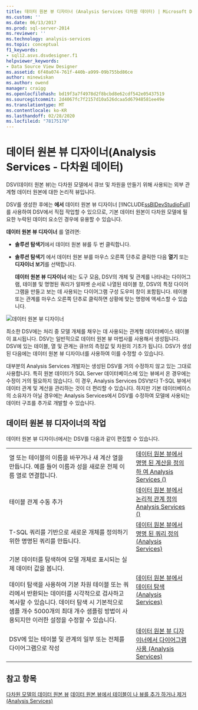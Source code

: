 ```yaml
---
title: 데이터 원본 뷰 디자이너 (Analysis Services 다차원 데이터) | Microsoft Docs
ms.custom: ''
ms.date: 06/13/2017
ms.prod: sql-server-2014
ms.reviewer: ''
ms.technology: analysis-services
ms.topic: conceptual
f1_keywords:
- sql12.asvs.dsvdesigner.f1
helpviewer_keywords:
- Data Source View Designer
ms.assetid: 6f40a074-761f-440b-a999-09b755bd86ce
author: minewiskan
ms.author: owend
manager: craigg
ms.openlocfilehash: bd19f3a7f4978d2f8bcbd8e62cdf542e05437519
ms.sourcegitcommit: 2d4067fc7f2157d10a526dcaa5d67948581ee49e
ms.translationtype: MT
ms.contentlocale: ko-KR
ms.lasthandoff: 02/28/2020
ms.locfileid: "78175170"
---
```

# <a name="data-source-view-designer-analysis-services---multidimensional-data"></a>데이터 원본 뷰 디자이너(Analysis Services - 다차원 데이터)
  DSV(데이터 원본 뷰)는 다차원 모델에서 큐브 및 차원을 만들기 위해 사용되는 외부 관계형 데이터 원본에 대한 논리적 뷰입니다.

 DSV를 생성한 후에는 **에서** 데이터 원본 뷰 디자이너 [!INCLUDE[ssBIDevStudioFull](../includes/ssbidevstudiofull-md.md)] 를 사용하여 DSV에서 직접 작업할 수 있으므로, 기본 데이터 원본이 다차원 모델에 필요한 누락된 데이터 요소인 경우에 유용할 수 있습니다.

 
  **데이터 원본 뷰 디자이너** 를 열려면:

-   
  **솔루션 탐색기**에서 데이터 원본 뷰를 두 번 클릭합니다.

-   
  **솔루션 탐색기** 에서 데이터 원본 뷰를 마우스 오른쪽 단추로 클릭한 다음 **열기** 또는 **디자이너 보기**를 선택합니다.

 
  **데이터 원본 뷰 디자이너** 에는 도구 모음, DSV의 개체 및 관계를 나타내는 다이어그램, 테이블 및 명명된 쿼리가 알파벳 순서로 나열된 테이블 창, DSV의 특정 다이어그램을 만들고 보는 데 사용되는 다이어그램 구성 도우미 창이 포함됩니다. 테이블 또는 관계를 마우스 오른쪽 단추로 클릭하면 상황에 맞는 명령에 액세스할 수 있습니다.

 ![데이터 원본 뷰 디자이너](media/ssas-dsvdesigner.PNG "데이터 원본 뷰 디자이너")

 최소한 DSV에는 처리 중 모델 개체를 채우는 데 사용되는 관계형 데이터베이스 테이블이 표시됩니다. DSV는 일반적으로 데이터 원본 뷰 마법사를 사용해서 생성됩니다. DSV에 있는 테이블, 열 및 관계는 큐브의 측정값 및 차원의 기초가 됩니다. DSV가 생성된 다음에는 데이터 원본 뷰 디자이너를 사용하여 이를 수정할 수 있습니다.

 대부분의 Analysis Services 개발자는 생성된 DSV를 거의 수정하지 않고 있는 그대로 사용합니다. 특히 원본 데이터가 SQL Server 데이터베이스에 있는 뷰에서 온 경우에는 수정이 거의 필요하지 않습니다. 이 경우, Analysis Services DSV보다 T-SQL 뷰에서 데이터 관계 및 계산을 관리하는 것이 더 편리할 수 있습니다. 하지만 기본 데이터베이스의 소유자가 아닐 경우에는 Analysis Services에서 DSV를 수정하여 모델에 사용되는 데이터 구조를 추가로 개발할 수 있습니다.

## <a name="tasks-in-data-source-view-designer"></a>데이터 원본 뷰 디자이너의 작업
 데이터 원본 뷰 디자이너에서는 DSV를 다음과 같이 편집할 수 있습니다.

|||
|-|-|
|열 또는 테이블의 이름을 바꾸거나 새 계산 열을 만듭니다. 예를 들어 이름과 성을 새로운 전체 이름 열로 연결합니다.|[데이터 원본 뷰에서 명명 된 계산을 정의 하 여 Analysis Services &#40;&#41;](multidimensional-models/define-named-calculations-in-a-data-source-view-analysis-services.md)|
|테이블 관계 수동 추가|[데이터 원본 뷰에서 논리적 관계 정의 Analysis Services &#40;&#41;](multidimensional-models/define-logical-relationships-in-a-data-source-view-analysis-services.md)|
|T-SQL 쿼리를 기반으로 새로운 개체를 정의하기 위한 명명된 쿼리를 만듭니다.|[데이터 원본 뷰에서 명명 된 쿼리 정의 &#40;Analysis Services&#41;](multidimensional-models/define-named-queries-in-a-data-source-view-analysis-services.md)|
|기본 데이터를 탐색하여 모델 개체로 표시되는 실제 데이터 값을 봅니다.<br /><br /> 데이터 탐색을 사용하여 기본 차원 테이블 또는 쿼리에서 반환되는 데이터를 시각적으로 검사하고 복사할 수 있습니다. 데이터 탐색 시 기본적으로 샘플 개수 5000개의 최대 개수 샘플링 방법이 사용되지만 이러한 설정을 수정할 수 있습니다.|[데이터 원본 뷰에서 데이터 탐색 &#40;Analysis Services&#41;](multidimensional-models/explore-data-in-a-data-source-view-analysis-services.md)|
|DSV에 있는 테이블 및 관계의 일부 또는 전체를 다이어그램으로 작성|[데이터 원본 뷰 디자이너에서 다이어그램 사용 &#40;Analysis Services&#41;](multidimensional-models/work-with-diagrams-in-data-source-view-designer-analysis-services.md)|

## <a name="see-also"></a>참고 항목
 [다차원 모델의 데이터 원본 뷰](multidimensional-models/data-source-views-in-multidimensional-models.md) [데이터 원본 뷰에서 테이블이 나 뷰를 추가 하거나 제거 &#40;Analysis Services&#41;](multidimensional-models/adding-or-removing-tables-or-views-in-a-data-source-view-analysis-services.md)


